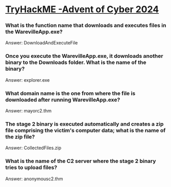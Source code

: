 # [TryHackME -Advent of Cyber 2024](https://tryhackme.com/r/room/adventofcyber2024)

### What is the function name that downloads and executes files in the WarevilleApp.exe?
Answer: DownloadAndExecuteFile

### Once you execute the WarevilleApp.exe, it downloads another binary to the Downloads folder. What is the name of the binary?
Answer: explorer.exe

### What domain name is the one from where the file is downloaded after running WarevilleApp.exe?
Answer: mayorc2.thm

### The stage 2 binary is executed automatically and creates a zip file comprising the victim's computer data; what is the name of the zip file?
Answer: CollectedFiles.zip

### What is the name of the C2 server where the stage 2 binary tries to upload files?
Answer: anonymousc2.thm
